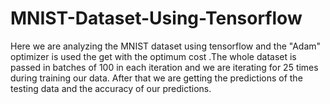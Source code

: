 # MNIST-Dataset-Using-Tensorflow
Here we are analyzing the MNIST dataset using tensorflow and the "Adam" optimizer is used the get with the optimum cost .The whole dataset is passed in batches of 100 in each iteration and we are iterating for 25 times during training our data. After that we are getting the predictions of the testing data and the accuracy of our predictions.

